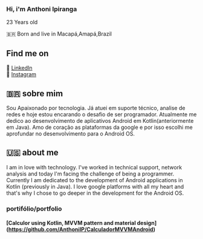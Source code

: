 ### Hi, i'm Anthoni Ipiranga

23 Years old

🇧🇷 Born and live in Macapá,Amapá,Brazil

## Find me on

💼 [LinkedIn](https://www.linkedin.com/in/anthoniipiranga/) <br>
📸 [Instagram](https://www.instagram.com/thony1p/) <br>


## 🇧🇷 sobre mim

  Sou Apaixonado por tecnologia. Já atuei em suporte técnico, analise de redes e hoje estou encarando o desafio de ser programador. Atualmente me dedico ao desenvolvimento de aplicativos Android em Kotlin(anteriormente em Java). Amo de coração as plataformas da google e por isso escolhi me aprofundar no desenvolvimento para o Android OS. 

## 🇺🇸 about me

  I am in love with technology. I've worked in technical support, network analysis and today I'm facing the challenge of being a programmer. Currently I am dedicated to the development of Android applications in Kotlin (previously in Java). I love google platforms with all my heart and that's why I chose to go deeper in the development for the Android OS. 
  
  ### portifólio/portfolio
  
  #### [Calculor using Kotlin, MVVM pattern and material design] (https://github.com/AnthoniIP/CalculadorMVVMAndroid)  <br>


